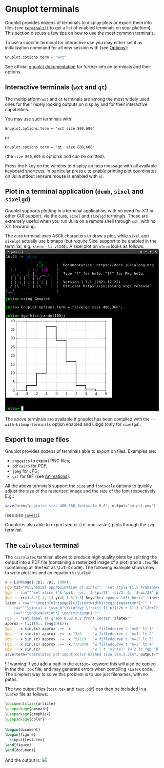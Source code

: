 # Gnuplot terminals

Gnuplot provides dozens of terminals to display plots or export them into files (see [`terminals()`](@ref) to get a list of enabled terminals on your platform).  This section discuss a few tips on how to use the most common terminals.

To use a specific terminal for interactive use you may either set it as initialization command for all new session with (see [Options](@ref)):
```julia
Gnuplot.options.term = "wxt"
```
See official [gnuplot documentation](http://gnuplot.sourceforge.net/documentation.html) for further info on terminals and their options.


## Interactive terminals (`wxt` and `qt`)
The multiplatform `wxt` and `qt` terminals are among the most widely used ones for their nicely looking outputs on display and for their interactive capabilities.

You may use such terminals with:
```
Gnuplot.options.term = "wxt size 800,600"
```
or
```
Gnuplot.options.term = "qt  size 800,600"
```
(the `size 800,600` is optional and can be omitted).

Press the `h` key on the window to display an help message with all available keyboard shortcuts.  In particular press `6` to enable printing plot coordinates on Julia stdout (ensure mouse is enabled with `m`).


## Plot in a terminal application (`dumb`, `sixel` and `sixelgd`)
Gnuplot supports plotting in a terminal application, with no need for X11 or other GUI support, via the `dumb`, `sixel` and `sixelgd` terminals.  These are extremely useful when you run Julia on a remote shell through `ssh`, with no X11 forwarding.

The `dumb` terminal uses ASCII characters to draw a plot, while `sixel` and `sixelgd` actually use bitmaps (but require Sixel support to be enabled in the terminal, e.g. `xterm -ti vt340`).  A sixel plot on `xterm` looks as follows:
![](assets/sixelgd.png)

The above terminals are available if gnuplot has been compiled with the `--with-bitmap-terminals` option enabled and Libgd (only for `sixelgd`).


## Export to image files

Gnuplot provides dozens of terminals able to export on files.  Examples are:
- `pngcairo` to export PNG files;
- `pdfcairo` for PDF;
- `jpeg` for JPG;
- `gif` for GIF (see [Animations](@ref)).

All the above terminals support the `size` and `fontscale` options to quickly adjust the size of the rasterized image and the size of the font respectively.  E.g.:
```julia
save(term="pngcairo size 480,360 fontscale 0.8", output="output.png")
```
(see also [`save()`](@ref)).

Gnuplot is also able to export vector (i.e. non-raster) plots through the `svg` terminal.

## The `cairolatex` terminal
The `cairolatex` terminal allows to produce high quality plots by splitting the output into a PDF file (containing a rasterized image of a plot) and a `.tex` file (containing all the text as ``\LaTeX`` code).  The following example shows how to write plot tics and an equation in ``\LaTeX``:
```julia
x = LinRange(-2pi, 2pi, 1000)
@gp tit="Polynomial approximation of sin(x)"  "set style fill transparent solid 0.6 noborder"
@gp :- raw"""set xtics ('$-\pi$' -pi, '$-\pi/2$' -pi/2, 0, '$\pi/2$' pi/2, '$\pi$' pi)"""
@gp :- xr=3.8.*[-1, 1] yr=[-1.5,1.5] key="box opaque left horiz" linetypes(:Blues_3) "set grid front"
latex = raw"""\begin{minipage}[c]{\textwidth}\begin{equation*}""" *
	raw"""\sin(x) = \sum_0^{+\infty} \frac{(-1)^n}{(2n + 1)!} x^{2n+1}""" * 
	raw"""\end{equation*} \end{minipage}"""
@gp :- "set label at graph 0.62,0.2 front center '$latex'"
approx = fill(0., length(x));
@gp :- x sin.(x) approx .+=  x          "w filledcurve t 'n=0' lt 1"
@gp :- x sin.(x) approx .+= -x.^3/6     "w filledcurve t 'n=1' lt 2"
@gp :- x sin.(x) approx .+=  x.^5/120   "w filledcurve t 'n=2' lt 3"
@gp :- x sin.(x) approx .+= -x.^7/5040  "w filledcurve t 'n=3' lt 4"
@gp :- x sin.(x)                        "w l t 'sin(x)' lw 2 lc rgb 'black'"
save(term="cairolatex pdf input color dashed size 5in,3.3in", output="test.tex")
```
!!! warning
    If you add a path in the `output=` keyword this will also be copied in the the `.tex` file, and may generate errors when compiling ``\LaTeX`` code.  The simplest way to solve this problem is to use just filenames, with no paths.

The two output files (`test.tex` and `test.pdf`) can then be included in a ``\LaTeX`` file as follows:
```latex
\documentclass{article}
\usepackage{amsmath}
\usepackage{graphicx}
\usepackage{color}

\begin{document}
\begin{figure}
  \input{test.tex}
\end{figure}
\end{document}
```
And the output is:
![](assets/cairolatex.png)

